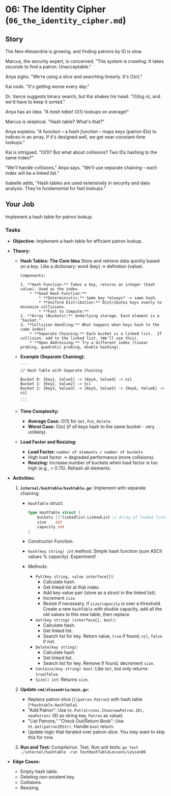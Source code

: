 # 06: The Identity Cipher (`06_the_identity_cipher.md`)

## Story

The Neo-Alexandria is growing, and finding patrons by ID is slow.

Marcus, the security expert, is concerned. "The system is crawling. It takes *seconds* to find a patron. Unacceptable."

Anya sighs. "We're using a slice and searching linearly. It's O(n)."

Kai nods. "It's getting worse every day."

Dr. Vance suggests binary search, but Kai shakes his head. "O(log n), and we'd have to keep it sorted."

Anya has an idea. "A *hash table*! O(1) lookups on average!"

Marcus is skeptical. "Hash table? What's that?"

Anya explains: "A function – a *hash function* – maps keys (patron IDs) to indices in an array. If it's designed well, we get near-constant-time lookups."

Kai is intrigued. "O(1)? But what about collisions? Two IDs hashing to the same index?"

"We'll handle collisions," Anya says. "We'll use separate chaining – each index will be a linked list."

Isabelle adds, "Hash tables are used extensively in security and data analysis. They're fundamental for fast lookups."

## Your Job

Implement a hash table for patron lookup.

### Tasks

* **Objective:** Implement a hash table for efficient patron lookup.

* **Theory:**

  * **Hash Tables: The Core Idea**
        Store and retrieve data quickly based on a *key*. Like a dictionary: word (key) -> definition (value).

        Components:

        1. **Hash Function:** Takes a key, returns an integer (hash value). Used as the index.
            * **Good Hash Function:**
                * **Deterministic:** Same key *always* -> same hash.
                * **Uniform Distribution:** Distributes keys evenly to minimize collisions.
                * **Fast to Compute:**
        2. **Array (Buckets):** Underlying storage. Each element is a "bucket."
        3. **Collision Handling:** What happens when keys hash to the same index?
            * **Separate Chaining:** Each bucket is a linked list.  If collision, add to the linked list. (We'll use this).
            * **Open Addressing:** Try a different index (linear probing, quadratic probing, double hashing).

  * **Example (Separate Chaining):**

        ```
        // Hash Table with Separate Chaining

        Bucket 0: [Key1, Value1] -> [Key4, Value4] -> nil
        Bucket 1: [Key2, Value2] -> nil
        Bucket 2: [Key3, Value3] -> [Key5, Value5] -> [Key6, Value6] -> nil
        ...
        ```

  * **Time Complexity:**
    * **Average Case:** O(1) for `Get`, `Put`, `Delete`.
    * **Worst Case:** O(n) (if *all* keys hash to the same bucket - very unlikely).

  * **Load Factor and Resizing:**
    * **Load Factor:** `number of elements / number of buckets`
    * High load factor -> degraded performance (more collisions).
    * **Resizing:** Increase number of buckets when load factor is too high (e.g., > 0.75). Rehash all elements.

* **Activities:**

    1. **`internal/hashtable/hashtable.go`:** Implement with separate chaining:
        * `HashTable` struct:

            ```go
            type HashTable struct {
                buckets []*linkedlist.LinkedList // Array of linked lists
                size    int
                capacity int
            }
            ```

        * Constructor Function.
        * `hash(key string) int` method: Simple hash function (sum ASCII values % capacity). Experiment!
        * Methods:
            * `Put(key string, value interface{})`:
                * Calculate hash.
                * Get linked list at that index.
                * Add key-value pair (store as a struct in the linked list).
                * Increment `size`.
                * Resize if necessary, if `size/capacity` is over a threshold. Create a new `HashTable` with double capacity, add all the old values to this new table, then replace.
            * `Get(key string) (interface{}, bool)`:
                * Calculate hash.
                * Get linked list.
                * Search list for key. Return value, `true` if found; `nil`, `false` if not.
            * `Delete(key string)`:
                * Calculate hash.
                * Get linked list.
                * Search list for key. Remove if found, decrement `size`.
            * `Contains(key string) bool`: Like `Get`, but only returns `true`/`false`.
            * `Size() int`: Returns `size`.

    2. **Update `cmd/alexandria/main.go`:**
        * Replace patron slice (`[]patron.Patron`) with hash table (`*hashtable.HashTable`).
        * "Add Patron": Use `ht.Put(strconv.Itoa(newPatron.ID), newPatron)` (ID as string key, `Patron` as value).
        * "List Patrons," "Check Out/Return Book": Use `ht.Get(patronIDStr)`. Handle `bool` return.
        * Update logic that iterated over patron slice. You may want to skip this for now.

    3. **Run and Test:** Compile/run. Test. Run unit tests: `go test ./internal/hashtable -run TestHashTableLessons/Lesson06`

* **Edge Cases:**
  * Empty hash table.
  * Deleting non-existent key.
  * Collisions.
  * Resizing.
